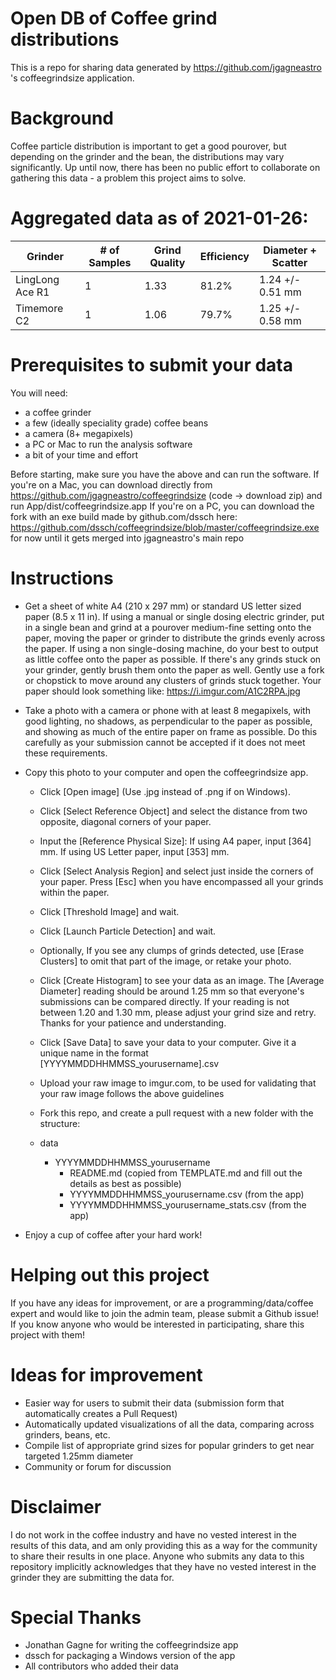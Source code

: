 # Open DB of Coffee grind distributions

This is a repo for sharing data generated by https://github.com/jgagneastro 's coffeegrindsize application.

# Background

Coffee particle distribution is important to get a good pourover, but depending on the grinder and the bean, the distributions may vary significantly. Up until now, there has been no public effort to collaborate on gathering this data - a problem this project aims to solve.

# Aggregated data as of 2021-01-26:


| Grinder          | # of Samples | Grind Quality |  Efficiency | Diameter + Scatter |
| ---------------- | ------------ | ------------- | ----------- | ------------------ |
| LingLong Ace R1  | 1            | 1.33          | 81.2%       | 1.24 +/- 0.51 mm   |
| Timemore C2      | 1            | 1.06          | 79.7%       | 1.25 +/- 0.58 mm   |


# Prerequisites to submit your data

You will need:

* a coffee grinder
* a few (ideally speciality grade) coffee beans
* a camera (8+ megapixels)
* a PC or Mac to run the analysis software
* a bit of your time and effort

Before starting, make sure you have the above and can run the software.
If you're on a Mac, you can download directly from https://github.com/jgagneastro/coffeegrindsize (code -> download zip) and run App/dist/coffeegrindsize.app
If you're on a PC, you can download the fork with an exe build made by github.com/dssch here: https://github.com/dssch/coffeegrindsize/blob/master/coffeegrindsize.exe for now until it gets merged into jgagneastro's main repo

# Instructions

* Get a sheet of white A4 (210 x 297 mm) or standard US letter sized paper (8.5 x 11 in). If using a manual or single dosing electric grinder, put in a single bean and grind at a pourover medium-fine setting onto the paper, moving the paper or grinder to distribute the grinds evenly across the paper. If using a non single-dosing machine, do your best to output as little coffee onto the paper as possible. If there's any grinds stuck on your grinder, gently brush them onto the paper as well. Gently use a fork or chopstick to move around any clusters of grinds stuck together. Your paper should look something like: https://i.imgur.com/A1C2RPA.jpg

* Take a photo with a camera or phone with at least 8 megapixels, with good lighting, no shadows, as perpendicular to the paper as possible, and showing as much of the entire paper on frame as possible. Do this carefully as your submission cannot be accepted if it does not meet these requirements.

* Copy this photo to your computer and open the coffeegrindsize app.
    - Click [Open image] (Use .jpg instead of .png if on Windows).
    - Click [Select Reference Object] and select the distance from two opposite, diagonal corners of your paper.
    - Input the [Reference Physical Size]: If using A4 paper, input [364] mm. If using US Letter paper, input [353] mm.
    - Click [Select Analysis Region] and select just inside the corners of your paper. Press [Esc] when you have encompassed all your grinds within the paper.
    - Click [Threshold Image] and wait.
    - Click [Launch Particle Detection] and wait.
    - Optionally, If you see any clumps of grinds detected, use [Erase Clusters] to omit that part of the image, or retake your photo.
    - Click [Create Histogram] to see your data as an image. The [Average Diameter] reading should be around 1.25 mm so that everyone's submissions can be compared directly. If your reading is not between 1.20 and 1.30 mm, please adjust your grind size and retry. Thanks for your patience and understanding.
    - Click [Save Data] to save your data to your computer. Give it a unique name in the format [YYYYMMDDHHMMSS_yourusername].csv
    - Upload your raw image to imgur.com, to be used for validating that your raw image follows the above guidelines
    - Fork this repo, and create a pull request with a new folder with the structure:

    - data
      - YYYYMMDDHHMMSS_yourusername
        - README.md (copied from TEMPLATE.md and fill out the details as best as possible)
        - YYYYMMDDHHMMSS_yourusername.csv (from the app)
        - YYYYMMDDHHMMSS_yourusername_stats.csv (from the app)

* Enjoy a cup of coffee after your hard work!

# Helping out this project

If you have any ideas for improvement, or are a programming/data/coffee expert and would like to join the admin team, please submit a Github issue!
If you know anyone who would be interested in participating, share this project with them!

# Ideas for improvement

* Easier way for users to submit their data (submission form that automatically creates a Pull Request)
* Automatically updated visualizations of all the data, comparing across grinders, beans, etc.
* Compile list of appropriate grind sizes for popular grinders to get near targeted 1.25mm diameter
* Community or forum for discussion

# Disclaimer

I do not work in the coffee industry and have no vested interest in the results of this data, and am only providing this as a way for the community to share their results in one place. Anyone who submits any data to this repository implicitly acknowledges that they have no vested interest in the grinder they are submitting the data for.

# Special Thanks

* Jonathan Gagne for writing the coffeegrindsize app
* dssch for packaging a Windows version of the app
* All contributors who added their data
